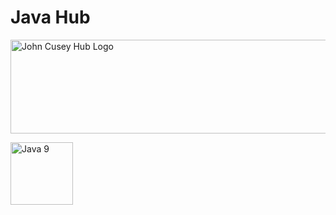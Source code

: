 # Java Hub

<img src="https://github.com/johncuseyhub/GettingStarted/blob/main/HubBanner.png" alt="John Cusey Hub Logo" height="150" width="1000">

<img 
src="https://github.com/johncuseyhub/GettingStarted/blob/main/LogoOrganizations/Java.PNG" 
alt="Java 9" 
height="100px"/> 
